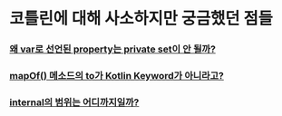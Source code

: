 # 코틀린에 대해 사소하지만 궁금했던 점들

### [왜 var로 선언된 property는 private set이 안 될까?](https://github.com/technical-learn-room/kotlin-learn/wiki/%EC%99%9C-var%EB%A1%9C-%EC%84%A0%EC%96%B8%EB%90%9C-property%EB%8A%94-private-set%EC%9D%B4-%EC%95%88-%EB%90%A0%EA%B9%8C%3F)  
### [mapOf() 메소드의 to가 Kotlin Keyword가 아니라고?](https://github.com/technical-learn-room/kotlin-learn/wiki/mapOf()-%EB%A9%94%EC%86%8C%EB%93%9C%EC%9D%98-to%EA%B0%80-Kotlin-Keyword%EA%B0%80-%EC%95%84%EB%8B%88%EB%9D%BC%EA%B3%A0%3F)  
### [internal의 범위는 어디까지일까?](https://github.com/technical-learn-room/kotlin-learn/wiki/internal%EC%9D%98-%EB%B2%94%EC%9C%84%EB%8A%94-%EC%96%B4%EB%94%94%EA%B9%8C%EC%A7%80%EC%9D%BC%EA%B9%8C%3F)  
